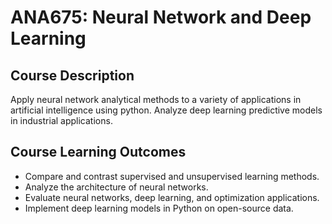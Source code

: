 # ANA675: Neural Network and Deep Learning

## Course Description
Apply neural network analytical methods to a variety of applications in artificial intelligence using python. Analyze deep learning predictive models in industrial applications.

## Course Learning Outcomes
- Compare and contrast supervised and unsupervised learning methods.
- Analyze the architecture of neural networks.
- Evaluate neural networks, deep learning, and optimization applications.
- Implement deep learning models in Python on open-source data.
